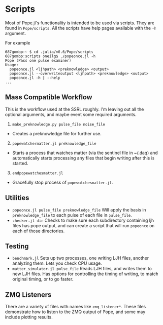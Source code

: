 # Scripts

Most of Pope.jl's functionality is intended to be used via scripts. They are found
in `Pope/scripts`. All the scripts have help pages available with the `-h` argument.

For example
```
687gombp:~ $ cd .julia/v0.6/Pope/scripts
687gombp:scripts oneilg$ ./popeonce.jl -h
Pope (Pass one pulse examiner)
Usage:
  popeonce.jl <ljhpath> <preknowledge> <output>
  popeonce.jl --overwriteoutput <ljhpath> <preknowledge> <output>
  popeonce.jl -h | --help
...
```

## Mass Compatible Workflow

This is the workflow used at the SSRL roughly. I'm leaving out all the optional arguments, and maybe event some required arguments.

1. `make_preknowledge.py pulse_file noise_file`
  * Creates a preknowledge file for further use.
2. `popewatchermatter.jl preknowledge_file`
  * Starts a process that watches matter (via the sentinel file in ~/.daq) and automatically starts processing any files that begin writing after this is started.
3. `endpopewatchesmatter.jl`
  * Gracefully stop process of `popewatchesmatter.jl`.

## Utilities

  * `popeonce.jl pulse_file preknowledge_file` Will apply the basis in `preknowledge_file` to each pulse of each file in `pulse_file`.
  * `checker.jl dir` Checks to make sure each subdirectory containing ljh files has pope output, and can create a script that will run `popeonce` on each of those directories.

## Testing

  * `benchmark.jl` Sets up two processes, one writing LJH files, another analyzing them. Lets you check CPU usage.
  * `matter_simulator.jl pulse_file` Reads LJH files, and writes them to new LJH files. Has options for controlling the timing of writing, to match original timing, or to go faster.

## ZMQ Listeners
There are a variety of files with names like `zmq_listener*`. These files demonstrate how to listen to the ZMQ output of Pope, and some may include plotting results.
